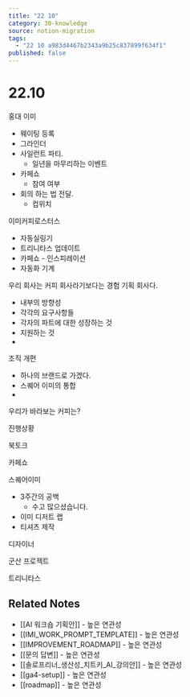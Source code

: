 ```yaml
---
title: "22 10"
category: 30-knowledge
source: notion-migration
tags:
  - "22 10 a983d4467b2343a9b25c837899f634f1"
published: false
---
```


# 22.10

홍대 이미

* 웨이팅 등록
* 그라인더
* 사일런트 파티.
  * 일년을 마무리하는 이벤트
* 카페쇼
  * 참여 여부
* 회의 하는 법 전달.
  * 컵위치

이미커피로스터스

* 자동실링기
* 트리니타스 업데이트
* 카페쇼 - 인스피레이션
* 자동화 기계

우리 회사는 커피 회사라기보다는 경험 기획 회사다.

* 내부의 방향성
* 각각의 요구사항들
* 각자의 파트에 대한 성장하는 것
* 지원하는 것
*

조직 개편

* 하나의 브랜드로 가겠다.
* 스퀘어 이미의 통합
*

우리가 바라보는 커피는?

진행상황

북토크

카페쇼

스퀘어이미

* 3주간의 공백
  * 수고 많으셨습니다.
* 이미 디저트 랩
* 티셔츠 제작

디자이너

군산 프로젝트

트리니타스

## Related Notes
- [[AI 워크숍 기획안]] - 높은 연관성
- [[IMI_WORK_PROMPT_TEMPLATE]] - 높은 연관성
- [[IMPROVEMENT_ROADMAP]] - 높은 연관성
- [[문의 답변]] - 높은 연관성
- [[솔로프리너_생산성_치트키_AI_강의안]] - 높은 연관성
- [[ga4-setup]] - 높은 연관성
- [[roadmap]] - 높은 연관성
